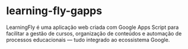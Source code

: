 # learning-fly-gapps
LearningFly é uma aplicação web criada com Google Apps Script para facilitar a gestão de cursos, organização de conteúdos e automação de processos educacionais — tudo integrado ao ecossistema Google.
